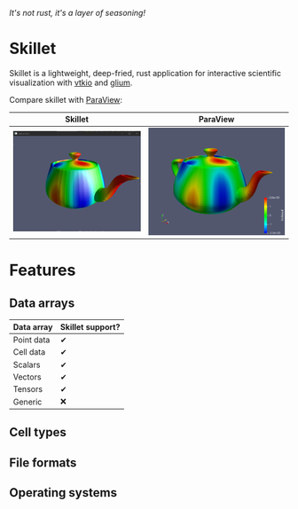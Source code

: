 
*It's not rust, it's a layer of seasoning!*

# Skillet

Skillet is a lightweight, deep-fried, rust application for interactive scientific visualization with [vtkio](https://github.com/elrnv/vtkio) and [glium](https://github.com/glium/glium).

Compare skillet with [ParaView](https://www.paraview.org/):

| Skillet                     | ParaView               |
| -----------                 | -----------            |
| ![](doc/skillet-teapot.png) | ![](doc/pv-teapot.png) |

# Features

## Data arrays

| Data array     | Skillet support?   |
| -----------    | -----------        |
| Point data     |  ✔               |
| Cell data      |  ✔               |
| Scalars        |  ✔               |
| Vectors        |  ✔               |
| Tensors        |  ✔               |
| Generic        | ❌                |

## Cell types

## File formats

## Operating systems

